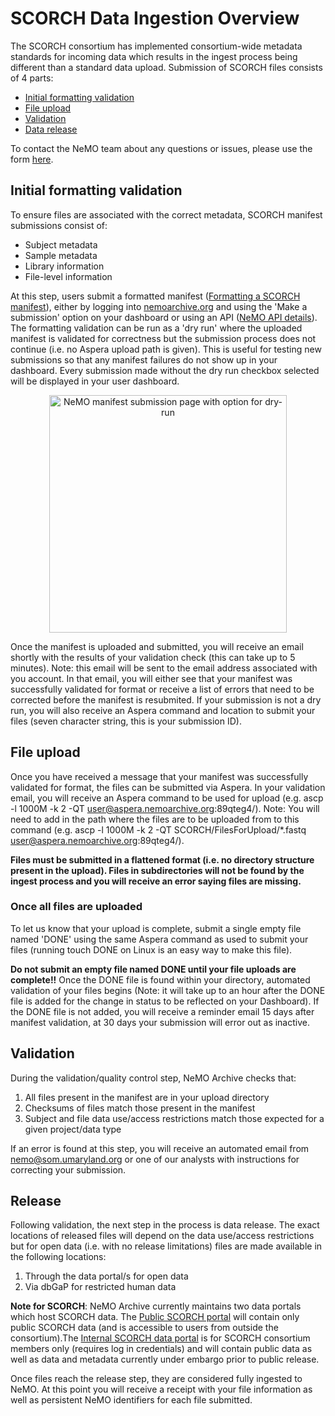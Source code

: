 # SCORCH Data Ingestion Overview
The SCORCH consortium has implemented consortium-wide metadata standards for incoming data which results in the ingest process being different than a standard data upload. Submission of SCORCH files consists of 4 parts:
- [Initial formatting validation](https://github.com/nemoarchive/documentation/blob/master/ingest_scorch.md#initial-formatting-validation)
- [File upload](https://github.com/nemoarchive/documentation/blob/master/ingest_scorch.md#file-upload)
- [Validation](https://github.com/nemoarchive/documentation/blob/master/ingest_scorch.md#validation)
- [Data release](https://github.com/nemoarchive/documentation/blob/master/ingest_scorch.md#release)

To contact the NeMO team about any questions or issues, please use the form [here](https://github.com/nemoarchive/helpdesk/issues/new/choose).

## Initial formatting validation
  To ensure files are associated with the correct metadata, SCORCH manifest submissions consist of:
  - Subject metadata
  - Sample metadata
  - Library information
  - File-level information

At this step, users submit a formatted manifest ([Formatting a SCORCH manifest](https://github.com/nemoarchive/documentation/blob/master/manifest_formatting_scorch.md)), either by logging into [nemoarchive.org](https://nemoarchive.org) and using the 'Make a submission' option on your dashboard or using an API ([NeMO API details](https://nemoarchive.org/resources/nemo-api-overview.php)).
The formatting validation can be run as a 'dry run' where the uploaded manifest is validated for correctness but the submission process does not continue (i.e. no Aspera upload path is given). This is useful for testing new submissions so that any manifest failures do not show up in your dashboard. 
Every submission made without the dry run checkbox selected will be displayed in your user dashboard. 

<p align="center">
<img width="380" align="center" alt="NeMO manifest submission page with option for dry-run" src="https://github.com/nemoarchive/documentation/assets/28451557/15dff9be-8579-487d-a993-d6abf8068386">
</p>

Once the manifest is uploaded and submitted, you will receive an email shortly with the results of your validation check (this can take up to 5 minutes). Note: this email will be sent to the email address associated with you account. 
In that email, you will either see that your manifest was successfully validated for format or receive a list of errors that need to be corrected before the manifest is resubmited. 
If your submission is not a dry run, you will also receive an Aspera command and location to submit your files (seven character string, this is your submission ID).

## File upload
Once you have received a message that your manifest was successfully validated for format, the files can be submitted via Aspera. In your validation email, you will receive an Aspera command to be used for upload 
(e.g. ascp -l 1000M -k 2 -QT user@aspera.nemoarchive.org:89qteg4/). Note: You will need to add in the path where the files are to be uploaded from to this command (e.g. ascp -l 1000M -k 2 -QT SCORCH/FilesForUpload/*.fastq user@aspera.nemoarchive.org:89qteg4/).

**Files must be submitted in a flattened format (i.e. no directory structure present in the upload). Files in subdirectories will not be found by the ingest process and you will receive an error saying files are missing.**

### Once all files are uploaded
To let us know that your upload is complete, submit a single empty file named 'DONE' using the same Aspera command as used to submit your files (running touch DONE on Linux is an easy way to make this file). 

**Do not submit an empty file named DONE until your file uploads are complete!!**
Once the DONE file is found within your directory, automated validation of your files begins (Note: it will take up to an hour after the DONE file is added for the change in status to be reflected on your Dashboard). 
If the DONE file is not added, you will receive a reminder email 15 days after manifest validation, at 30 days your submission will error out as inactive.

## Validation
During the validation/quality control step, NeMO Archive checks that: 

1) All files present in the manifest are in your upload directory
2) Checksums of files match those present in the manifest
3) Subject and file data use/access restrictions match those expected for a given project/data type

If an error is found at this step, you will receive an automated email from nemo@som.umaryland.org or one of our analysts with instructions for correcting your submission. 

## Release
Following validation, the next step in the process is data release. The exact locations of released files will depend on the data use/access restrictions but for open data (i.e. with no release limitations) files are made available in the following locations:
1) Through the data portal/s for open data
2) Via dbGaP for restricted human data

**Note for SCORCH**: NeMO Archive currently maintains two data portals which host SCORCH data. The [Public SCORCH portal](https://scorch-portal.nemoarchive.org/) will contain only public SCORCH data (and is accessible to users from outside the consortium).The [Internal SCORCH data portal](https://private-scorch-portal.nemoarchive.org/) is for SCORCH consortium members only (requires log in credentials) and will contain public data as well as data and metadata currently under embargo prior to public release.

Once files reach the release step, they are considered fully ingested to NeMO. At this point you will receive a receipt with your file information as well as persistent NeMO identifiers for each file submitted. 

